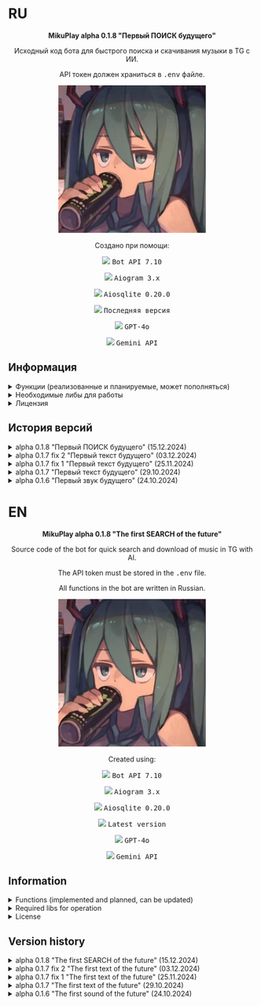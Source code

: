 # RU
<p align="center"><b>MikuPlay alpha 0.1.8 "Первый ПОИСК будущего"</b></p>
<p align="center">Исходный код бота для быстрого поиска и скачивания музыки в TG с ИИ.</p>
<p align="center">API токен должен храниться в <tt>.env</tt> файле.</p>

<p align="center">
    <img src="/assets/ava.jpeg" width="300px" height="300px"/>
</p>

<p align="center">Создано при помощи:</p>
<p align="center"><img src="https://img.shields.io/badge/Telegram-2CA5E0?style=for-the-badge&logo=telegram&logoColor=white"/> <tt>Bot API 7.10</tt></p> 
<p align="center"><img src="https://img.shields.io/badge/python-3670A0?style=for-the-badge&logo=python&logoColor=ffdd54"/> <tt>Aiogram 3.x</tt></p>
<p align="center"><img src="https://img.shields.io/badge/sqlite-%2307405e.svg?style=for-the-badge&logo=sqlite&logoColor=white"/> <tt>Aiosqlite 0.20.0</tt></p>
<p align="center"><img src="https://img.shields.io/badge/Visual%20Studio%20Code-0078d7.svg?style=for-the-badge&logo=visual-studio-code&logoColor=white"/> <tt>Последняя версия</tt></p>
<p align="center"><img src="https://img.shields.io/badge/chatGPT-74aa9c?style=for-the-badge&logo=openai&logoColor=white"/> <tt>GPT-4o</tt></p>
<p align="center"><img src="https://img.shields.io/badge/google-4285F4?style=for-the-badge&logo=google&logoColor=white"/> <tt>Gemini API</tt></p>

## Информация
<details>

<summary>Функции (реализованные и планируемые, может пополняться)</summary>

- [x] Inline-поиск треков;
- [x] Добавление аудио-файлов (вплоть до нескольких десятков или 100 штук за раз);
- [x] Замена аудио-файлов и их информации;
- [x] Редактирование сведений добавленного аудио-файла в БД (Исполнителя, название. Не меняет информацию в самом MP3 файле.);
- [x] Удаление трека из поисковой выдачи;
- [x] Добавление администраторов;
- [x] Разжалование администраторов;
- [ ] Создание личных плейлистов;
- [x] Нейросеть с личностью Мику.

</details>
<details>

<summary>Необходимые либы для работы</summary>

Смотрите в файле `requirements.txt`.

</details>
<details>

<summary>Лицензия</summary>

MIT License

Copyright (c) 2024 Meme Corp

Данная лицензия разрешает лицам, получившим копию данного программного обеспечения и сопутствующей документации (далее — Программное обеспечение), безвозмездно использовать Программное обеспечение без ограничений, включая неограниченное право на использование, копирование, изменение, слияние, публикацию, распространение, сублицензирование и/или продажу копий Программного обеспечения, а также лицам, которым предоставляется данное Программное обеспечение, при соблюдении следующих условий:

Указанное выше уведомление об авторском праве и данные условия должны быть включены во все копии или значимые части данного Программного обеспечения.

ДАННОЕ ПРОГРАММНОЕ ОБЕСПЕЧЕНИЕ ПРЕДОСТАВЛЯЕТСЯ «КАК ЕСТЬ», БЕЗ КАКИХ-ЛИБО ГАРАНТИЙ, ЯВНО ВЫРАЖЕННЫХ ИЛИ ПОДРАЗУМЕВАЕМЫХ, ВКЛЮЧАЯ ГАРАНТИИ ТОВАРНОЙ ПРИГОДНОСТИ, СООТВЕТСТВИЯ ПО ЕГО КОНКРЕТНОМУ НАЗНАЧЕНИЮ И ОТСУТСТВИЯ НАРУШЕНИЙ, НО НЕ ОГРАНИЧИВАЯСЬ ИМИ. НИ В КАКОМ СЛУЧАЕ АВТОРЫ ИЛИ ПРАВООБЛАДАТЕЛИ НЕ НЕСУТ ОТВЕТСТВЕННОСТИ ПО КАКИМ-ЛИБО ИСКАМ, ЗА УЩЕРБ ИЛИ ПО ИНЫМ ТРЕБОВАНИЯМ, В ТОМ ЧИСЛЕ, ПРИ ДЕЙСТВИИ КОНТРАКТА, ДЕЛИКТЕ ИЛИ ИНОЙ СИТУАЦИИ, ВОЗНИКШИМ ИЗ-ЗА ИСПОЛЬЗОВАНИЯ ПРОГРАММНОГО ОБЕСПЕЧЕНИЯ ИЛИ ИНЫХ ДЕЙСТВИЙ С ПРОГРАММНЫМ ОБЕСПЕЧЕНИЕМ.

</details>

## История версий
<details>

<summary>alpha 0.1.8 "Первый ПОИСК будущего" (15.12.2024)</summary>

Второе обновление, включающее в себя:
* Улучшена логика добавления треков.
* Изменена логика замены треков.
* Добавлена проверка на тип файла (поддерживаются только mp3) при добавлении и замене треков.
* Добавлена логика обрезки сообщения со списком полученных треков для избежания проблем с его отправкой.
* Улучшен поиск треков через инлайн-режим.
* Добавлен расширенный поиск треков через диалог с ботом (можно узнать айди трека из базы данных, его название и исполнителя, не открывая саму базу данных).
* Предварительно добавлены меню магазина и профиля в главное меню.
* Улучшено логирование.
* Функции администраторов помещены в отдельное меню.
* В меню администратора добавлена возможность получить ID своего профиля, текущего чата и файлов (фото, видео, музыка, голосовые сообщения, стикеры и т. д.).
* Изменена логика получения ответов для ИИ: теперь не обязательно указывать имя при обращении к ней, можно ответить на любое сообщение бота.
* Изменён текст отправки запроса юзера к ИИ.
* Изменён контекст ИИ.
* Изменено меню помощи: дисклеймер и DMCA помещены в отдельные меню в нём.


</details>
<details>

<summary>alpha 0.1.7 fix 2 "Первый текст будущего" (03.12.2024)</summary>

Второй фикс первого обновления, включающий в себя:
* Добавлено и убрано логирование в некоторых местах.


</details>
<details>

<summary>alpha 0.1.7 fix 1 "Первый текст будущего" (25.11.2024)</summary>

Первый фикс первого обновления, включающий в себя:
* Немного изменён контекст ИИ и данные отправки запроса к Gemini API;
* Добавлена ссылка на GitHub проекта в меню.


</details>
<details>

<summary>alpha 0.1.7 "Первый текст будущего" (29.10.2024)</summary>

Первое обновление, включающее в себя:
* ИИ с личностью Мику на основе Gemini API;
* Возможность сбросить историю диалога с ИИ;
* Улучшенный поиск с помощью либы `re`;
* Прочие правки и улучшения взаимодействия пользователя с меню и текстом.


</details>
<details>

<summary>alpha 0.1.6 "Первый звук будущего" (24.10.2024)</summary>

Самая первая публично выпущенная версия с базовым функционалом:
* Inline-поиск треков;
* Добавление аудио-файлов (вплоть до нескольких десятков или 100 штук за раз);
* Замена аудио-файлов и их информации;
* Редактирование сведений добавленного аудио-файла в БД (Исполнителя, название. Не меняет информацию в самом MP3 файле.);
* Удаление трека из поисковой выдачи;
* Добавление администраторов;
* Разжалование администраторов.

</details>

# EN
<p align="center"><b>MikuPlay alpha 0.1.8 "The first SEARCH of the future"</b></p>
<p align="center">Source code of the bot for quick search and download of music in TG with AI.</p>
<p align="center">The API token must be stored in the <tt>.env</tt> file.</p>
<p align="center">All functions in the bot are written in Russian.</p>

<p align="center">
    <img src="/assets/ava.jpeg" width="300px" height="300px"/>
</p>

<p align="center">Created using:</p>
<p align="center"><img src="https://img.shields.io/badge/Telegram-2CA5E0?style=for-the-badge&logo=telegram&logoColor=white"/> <tt>Bot API 7.10</tt></p> 
<p align="center"><img src="https://img.shields.io/badge/python-3670A0?style=for-the-badge&logo=python&logoColor=ffdd54"/> <tt>Aiogram 3.x</tt></p>
<p align="center"><img src="https://img.shields.io/badge/sqlite-%2307405e.svg?style=for-the-badge&logo=sqlite&logoColor=white"/> <tt>Aiosqlite 0.20.0</tt></p>
<p align="center"><img src="https://img.shields.io/badge/Visual%20Studio%20Code-0078d7.svg?style=for-the-badge&logo=visual-studio-code&logoColor=white"/> <tt>Latest version</tt></p>
<p align="center"><img src="https://img.shields.io/badge/chatGPT-74aa9c?style=for-the-badge&logo=openai&logoColor=white"/> <tt>GPT-4o</tt></p>
<p align="center"><img src="https://img.shields.io/badge/google-4285F4?style=for-the-badge&logo=google&logoColor=white"/> <tt>Gemini API</tt></p>

## Information
<details>

<summary>Functions (implemented and planned, can be updated)</summary>

- [x] Inline-search tracks;
- [x] Adding audio files (up to several dozen or 100 pieces at a time);
- [x] Replacing audio files and their information;
- [x] Edit information about the added audio file in the database (Artist, name. Doesn't change the information in the MP3 file itself.);
- [x] Deleting a track from the search results;
- [x] Adding administrators;
- [x] Deleting administrators;
- [ ] Creating personal playlists;
- [x] AI with the Miku identity.

</details>
<details>

<summary>Required libs for operation</summary>

See in the file `requirements.txt`.

</details>
<details>

<summary>License</summary>

MIT License

Copyright (c) 2024 Meme Corp

Permission is hereby granted, free of charge, to any person obtaining a copy
of this software and associated documentation files (the "Software"), to deal
in the Software without restriction, including without limitation the rights
to use, copy, modify, merge, publish, distribute, sublicense, and/or sell
copies of the Software, and to permit persons to whom the Software is
furnished to do so, subject to the following conditions:

The above copyright notice and this permission notice shall be included in all
copies or substantial portions of the Software.

THE SOFTWARE IS PROVIDED "AS IS", WITHOUT WARRANTY OF ANY KIND, EXPRESS OR
IMPLIED, INCLUDING BUT NOT LIMITED TO THE WARRANTIES OF MERCHANTABILITY,
FITNESS FOR A PARTICULAR PURPOSE AND NONINFRINGEMENT. IN NO EVENT SHALL THE
AUTHORS OR COPYRIGHT HOLDERS BE LIABLE FOR ANY CLAIM, DAMAGES OR OTHER
LIABILITY, WHETHER IN AN ACTION OF CONTRACT, TORT OR OTHERWISE, ARISING FROM,
OUT OF OR IN CONNECTION WITH THE SOFTWARE OR THE USE OR OTHER DEALINGS IN THE
SOFTWARE.

</details>

## Version history
<details>

<summary>alpha 0.1.8 "The first SEARCH of the future" (15.12.2024)</summary>

The second update, which includes:
* Improved the logic for adding tracks.
* Changed the logic of replacing tracks.
* Added file type checking (only mp3 is supported) when adding and replacing tracks.
* Added logic for cropping a message with a list of received tracks to avoid problems with sending it.
* Improved track search via inline mode.
* Added advanced track search via the bot dialog (you can find out the track ID from the database, its name and artist without opening the database itself).
* Pre-added store and profile menus to the main menu.
* Improved logging.
* Admin functions are placed in a separate menu.
* Added the ability to get the ID of your profile, current chat, and files (photos, videos, music, voice messages, stickers, etc.) in the admin menu.
* Changed the logic for getting answers for AI: now you don't have to specify a name when accessing it, you can reply to any bot message.
* Changed the text of sending a user's request to the AI.
* The AI context has been changed.
* Changed the help menu: disclaimer and DMCA are placed in separate menus in it.


</details>
<details>

<summary>alpha 0.1.7 fix 2 "The first text of the future" (03.12.2024)</summary>

The second fix of the first update, which includes:
* Added and removed logging in some places.


</details>
<details>

<summary>alpha 0.1.7 fix 1 "The first text of the future" (25.11.2024)</summary>

First fix of the first update, including:
* Slightly changed the AI context and data for sending a request to the Gemini API;
* Added a link to the project's GitHub in the menu.


</details>
<details>

<summary>alpha 0.1.7 "The first text of the future" (29.10.2024)</summary>

The first update that includes:
* AI with Miku's identity based on the Gemini API;
* Ability to reset the dialog history with AI;
* Improved search with the `re`library;
* Other edits and improvements to the user's interaction with the menu and text.


</details>
<details>

<summary>alpha 0.1.6 "The first sound of the future" (24.10.2024)</summary>

The very first publicly released version with basic functionality:
* Inline-search tracks;
* Adding audio files (up to several dozen or 100 pieces at a time);
* Replacing audio files and their information;
* Edit information about the added audio file in the database (Artist, name. Doesn't change the information in the MP3 file itself.);
* Deleting a track from the search results;
* Adding administrators;
* Deleting administrators.

</details>
